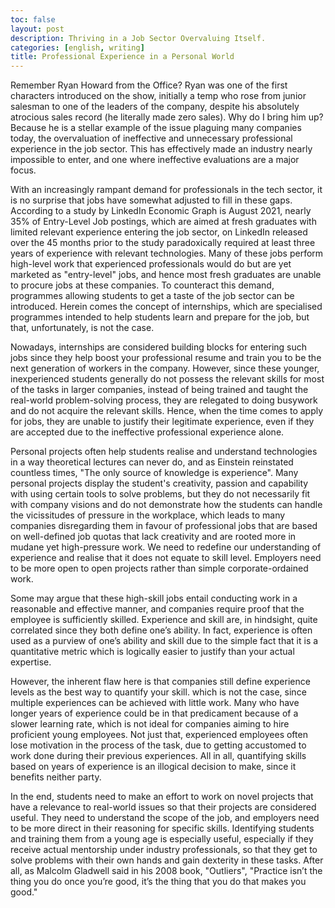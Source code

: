 ```yaml
---
toc: false
layout: post
description: Thriving in a Job Sector Overvaluing Itself.
categories: [english, writing]
title: Professional Experience in a Personal World
---
```


Remember Ryan Howard from the Office? Ryan was one of the first characters introduced on the show, initially a temp who rose from junior salesman to one of the leaders of the company, despite his absolutely atrocious sales record (he literally made zero sales). Why do I bring him up? Because he is a stellar example of the issue plaguing many companies today, the overvaluation of ineffective and unnecessary professional experience in the job sector. This has effectively made an industry nearly impossible to enter, and one where ineffective evaluations are a major focus.

With an increasingly rampant demand for professionals in the tech sector, it is no surprise that jobs have somewhat adjusted to fill in these gaps. According to a study by LinkedIn Economic Graph is August 2021, nearly 35% of Entry-Level Job postings, which are aimed at fresh graduates with limited relevant experience entering the job sector, on LinkedIn released over the 45 months prior to the study paradoxically required at least three years of experience with relevant technologies. Many of these jobs perform high-level work that experienced professionals would do but are yet marketed as "entry-level" jobs, and hence most fresh graduates are unable to procure jobs at these companies. To counteract this demand, programmes allowing students to get a taste of the job sector can be introduced. Herein comes the concept of internships, which are specialised programmes intended to help students learn and prepare for the job, but that, unfortunately, is not the case.

Nowadays, internships are considered building blocks for entering such jobs since they help boost your professional resume and train you to be the next generation of workers in the company. However, since these younger, inexperienced students generally do not possess the relevant skills for most of the tasks in larger companies, instead of being trained and taught the real-world problem-solving process, they are relegated to doing busywork and do not acquire the relevant skills. Hence, when the time comes to apply for jobs, they are unable to justify their legitimate experience, even if they are accepted due to the ineffective professional experience alone.

Personal projects often help students realise and understand technologies in a way theoretical lectures can never do, and as Einstein reinstated countless times, "The only source of knowledge is experience". Many personal projects display the student's creativity, passion and capability with using certain tools to solve problems, but they do not necessarily fit with company visions and do not demonstrate how the students can handle the vicissitudes of pressure in the workplace, which leads to many companies disregarding them in favour of professional jobs that are based on well-defined job quotas that lack creativity and are rooted more in mudane yet high-pressure work. We need to redefine our understanding of experience and realise that it does not equate to skill level. Employers need to be more open to open projects rather than simple corporate-ordained work.

Some may argue that these high-skill jobs entail conducting work in a reasonable and effective manner, and companies require proof that the employee is sufficiently skilled. Experience and skill are, in hindsight, quite correlated since they both define one’s ability. In fact, experience is often used as a purview of one’s ability and skill due to the simple fact that it is a quantitative metric which is logically easier to justify than your actual expertise.

However, the inherent flaw here is that companies still define experience levels as the best way to quantify your skill. which is not the case, since multiple experiences can be achieved with little work. Many who have longer years of experience could be in that predicament because of a slower learning rate, which is not ideal for companies aiming to hire proficient young employees. Not just that, experienced employees often lose motivation in the process of the task, due to getting accustomed to work done during their previous experiences. All in all, quantifying skills based on years of experience is an illogical decision to make, since it benefits neither party.

In the end, students need to make an effort to work on novel projects that have a relevance to real-world issues so that their projects are considered useful. They need to understand the scope of the job, and employers need to be more direct in their reasoning for specific skills. Identifying students and training them from a young age is especially useful, especially if they receive actual mentorship under industry professionals, so that they get to solve problems with their own hands and gain dexterity in these tasks. After all, as Malcolm Gladwell said in his 2008 book, "Outliers", "Practice isn’t the thing you do once you’re good, it’s the thing that you do that makes you good."
